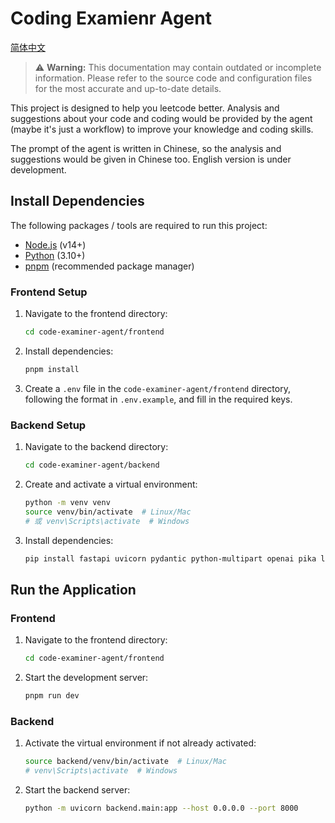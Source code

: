 # Coding Examienr Agent
[简体中文](./README.zh.md)

> ⚠️ **Warning:** This documentation may contain outdated or incomplete information. Please refer to the source code and configuration files for the most accurate and up-to-date details.

This project is designed to help you leetcode better. Analysis and suggestions about your code and coding would be provided by the agent (maybe it's just a workflow) to improve your knowledge and coding skills.

The prompt of the agent is written in Chinese, so the analysis and suggestions would be given in Chinese too. English version is under development.

## Install Dependencies
The following packages / tools are required to run this project:
- [Node.js](https://nodejs.org/en/download/) (v14+)
- [Python](https://www.python.org/downloads/) (3.10+)
- [pnpm](https://pnpm.io/installation) (recommended package manager)

### Frontend Setup
1. Navigate to the frontend directory:
    ```bash
    cd code-examiner-agent/frontend
    ```
2. Install dependencies:
    ```bash
    pnpm install
    ```
3. Create a `.env` file in the `code-examiner-agent/frontend` directory, following the format in `.env.example`, and fill in the required keys.

### Backend Setup
1. Navigate to the backend directory:
    ```bash
    cd code-examiner-agent/backend
    ```
2. Create and activate a virtual environment:   
    ```bash
    python -m venv venv
    source venv/bin/activate  # Linux/Mac
    # 或 venv\Scripts\activate  # Windows
    ```
3. Install dependencies:
    ```bash
    pip install fastapi uvicorn pydantic python-multipart openai pika langgraph mcp redis dotenv tenacity
    ```

## Run the Application
### Frontend
1. Navigate to the frontend directory:
    ```bash
    cd code-examiner-agent/frontend
    ```
2. Start the development server:
    ```bash
    pnpm run dev
    ``` 

### Backend
1. Activate the virtual environment if not already activated:
    ```bash
    source backend/venv/bin/activate  # Linux/Mac
    # venv\Scripts\activate  # Windows
    ```
2. Start the backend server:
    ```bash
    python -m uvicorn backend.main:app --host 0.0.0.0 --port 8000
    ```